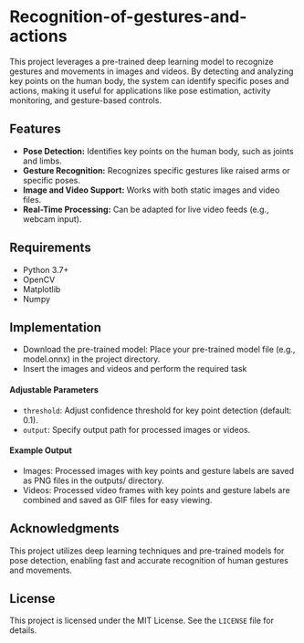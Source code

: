 # Recognition-of-gestures-and-actions

This project leverages a pre-trained deep learning model to recognize gestures and movements in images and videos. By detecting and analyzing key points on the human body, the system can identify specific poses and actions, making it useful for applications like pose estimation, activity monitoring, and gesture-based controls. 

## Features

- **Pose Detection:** Identifies key points on the human body, such as joints and limbs.
- **Gesture Recognition:** Recognizes specific gestures like raised arms or specific poses.
- **Image and Video Support:** Works with both static images and video files.
- **Real-Time Processing:** Can be adapted for live video feeds (e.g., webcam input).

## Requirements

- Python 3.7+
- OpenCV
- Matplotlib
- Numpy 

## Implementation

- Download the pre-trained model: Place your pre-trained model file (e.g., model.onnx) in the project directory.
- Insert the images and videos and perform the required task
#### Adjustable Parameters
- `threshold`: Adjust confidence threshold for key point detection (default: 0.1).
- `output`: Specify output path for processed images or videos.
#### Example Output
- Images: Processed images with key points and gesture labels are saved as PNG files in the outputs/ directory.
- Videos: Processed video frames with key points and gesture labels are combined and saved as GIF files for easy viewing.

## Acknowledgments

This project utilizes deep learning techniques and pre-trained models for pose detection, enabling fast and accurate recognition of human gestures and movements.

## License

This project is licensed under the MIT License. See the `LICENSE` file for details.
